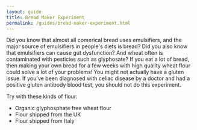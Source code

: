 ```yaml
---
layout: guide
title: Bread Maker Experiment
permalink: /guides/bread-maker-experiment.html
---
```


Did you know that almost all comerical bread uses emulsifiers, and the major source of emulsifiers in people's diets is bread? Did you also know that emulsifiers can cause gut dysfunction?  And wheat often is contaminated with pesticies such as glyphosate?   If you eat a lot of bread, then making your own bread for a few weeks with high quality wheat flour could solve a lot of your problems!  You might not actually have a gluten issue.   If you've been diagnosed with celiac disease by a doctor and had a positive gluten antibody blood test, you should not do this experiment.

Try with these kinds of flour:
- Organic glyphosphate free wheat flour
- Flour shipped from the UK
- Flour shipped from Italy